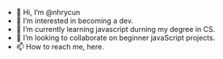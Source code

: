 - 👋 Hi, I’m @nhrycun
- 👀 I’m interested in becoming a dev.
- 🌱 I’m currently learning javascript durning my degree in CS.
- 💞️ I’m looking to collaborate on beginner javaScript projects.
- 📫 How to reach me, here.

<!---
nhrycun/nhrycun is a ✨ special ✨ repository because its `README.md` (this file) appears on your GitHub profile.
You can click the Preview link to take a look at your changes.
--->

